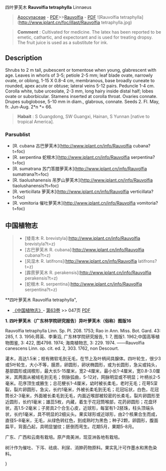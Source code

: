 四叶萝芙木 **Rauvolfia tetraphylla** Linnaeus

> [Apocynaceae](http://www.iplant.cn/info/Apocynaceae?t=foc) - [PDF](http://www.iplant.cn/foc/pdf/Apocynaceae.pdf)>>[Rauvolfia](http://www.iplant.cn/info/Rauvolfia?t=foc) - [PDF](http://www.iplant.cn/foc/pdf/Rauvolfia.pdf)
![Rauvolfia tetraphylla](http://www.iplant.cn/foc/illast/Rauvolfia tetraphylla.jpg)

> **Comment** : 
> Cultivated for medicine.
> The latex has been reported to be emetic, cathartic, and expectorant and is used for treating dropsy. The fruit juice is used as a substitute for ink.

## Description

Shrubs to 2 m tall, pubescent or tomentose when young, glabrescent with age. Leaves in whorls of 3-5; petiole 2-5 mm; leaf blade ovate, narrowly ovate, or oblong, 1-15 X 0.8-4 cm, membranous, base broadly cuneate to rounded, apex acute or obtuse; lateral veins 5-12 pairs. Peduncle 1-4 cm. Corolla white, tube urceolate, 2-3 mm, long hairy inside distal half; lobes ovate or suborbicular. Stamens inserted at corolla throat. Ovaries connate. Drupes subglobose, 5-10 mm in diam., glabrous, connate. Seeds 2. Fl. May, fr. Jun-Aug. 2*n *= 66.

> **Habait** : 
> S Guangdong, SW Guangxi, Hainan, S Yunnan [native to tropical America].

### Parsublist

* [R.  cubana  古巴萝芙木](http://www.iplant.cn/info/Rauvolfia cubana?t=foc)
* [R.  serpentina  蛇根木](http://www.iplant.cn/info/Rauvolfia serpentina?t=foc)
* [R.  sumatrana  苏门答腊萝芙木](http://www.iplant.cn/info/Rauvolfia sumatrana?t=foc)
* [R.  tiaolushanensis  吊罗山萝芙木](http://www.iplant.cn/info/Rauvolfia tiaolushanensis?t=foc)
* [R.  verticillata  萝芙木](http://www.iplant.cn/info/Rauvolfia verticillata?t=foc)
* [R.  vomitoria  催吐萝芙木](http://www.iplant.cn/info/Rauvolfia vomitoria?t=foc)

## 中国植物志

> * [矮青木  R.  brevistyla](http://www.iplant.cn/info/Rauvolfia brevistyla?t=z)
> * [古巴萝芙木  R.  cubana](http://www.iplant.cn/info/Rauvolfia cubana?t=z)
> * [风湿木  R.  latifrons](http://www.iplant.cn/info/Rauvolfia latifrons?t=z)
> * [霹雳萝芙木  R.  perakensis](http://www.iplant.cn/info/Rauvolfia perakensis?t=z)
> * [蛇根木  R.  serpentina](http://www.iplant.cn/info/Rauvolfia serpentina?t=z)

**四叶萝芙木 Rauvolfia tetraphylla",

* [《中国植物志》](http://www.iplant.cn/frps)- [第63卷](http://www.iplant.cn/frps/vol/63) >> 047页 [PDF](http://www.iplant.cn/frps/pdf/63/047.pdf)

**1. 四叶萝芙木（广东林学院研究报告）异叶萝芙木（俗称）图版16**

Rauvolfia tetraphylla Linn. Sp. Pl. 208. 1753; Rao in Ann. Miss. Bot. Gard. 43: 285, f. 3. 1956;蒋英、李秉滔, 广东林学院研究报告, 1: 7, 图版1. 1962;中国高等植物图鉴, 3: 422, 图4798. 1974; 海南植物志, 3: 229. 1974. ——Rauvolfia canescens Linn. op. cit. ed. 2, 303. 1762, non Descourt.

灌木，高达1.5米；枝有微软毛到无毛，在节上及叶柄间具腺体。四叶轮生，很少3或5叶轮生，大小不等，膜质，卵圆形，卵状椭圆形，或为长圆形，急尖或钝头，基部圆形或阔楔形，最大长5-15厘米，宽2-4厘米，最小长1-4厘米，宽0.8-3.0厘米，其两面从被绒毛到无毛；侧脉弧曲，5-12对，网脉明显或不明显；叶柄长2-5毫米。花序顶生或腋生；总花梗长1-4厘米，幼时被长柔毛，老时无毛；花萼5深裂，裂片卵圆形，急尖，长约1毫米，外被长柔毛到无毛；花冠坛状，白色，花冠筒长2-3毫米，外面被长柔毛到无毛，内面近喉部被较密的长柔毛，裂片卵圆形至近圆形，长约1毫米；雄蕊5枚，内藏，着生于花冠筒喉部，花药卵圆形；花盘环状，高1.5-2毫米；子房具2个合生心皮，近球形，每室有1-2胚珠，柱头顶端头状，长约1毫米，具不明显的2细尖头。果实球形或近球形，由2个核果合生而成，直径5-8毫米，无毛，从绿色转红色，到成熟时为黑色；种子2颗，卵圆形，腹面扁平，背面凸起，具明显皱纹；胚倒而弯生。花期5月，果期5-8月。

广东、广西和云南有栽培。原产南美洲，现亚洲各地有栽培。

树汁作为催吐、下泻、祛痰、利尿、消肿药物原料。果实乳汁可作墨水和黑色染料。

}